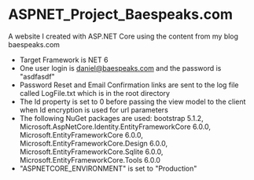 # ASPNET_Project_Baespeaks.com
A website I created with ASP.NET Core using the content from my blog baespeaks.com

- Target Framework is NET 6
- One user login is daniel@baespeaks.com and the password is "asdfasdf"
- Password Reset and Email Confirmation links are sent to the log file called LogFile.txt which is in the root directory
- The Id property is set to 0 before passing the view model to the client when Id encryption is used for url parameters
- The following NuGet packages are used: bootstrap 5.1.2, Microsoft.AspNetCore.Identity.EntityFrameworkCore 6.0.0, Microsoft.EntityFrameworkCore 6.0.0, Microsoft.EntityFrameworkCore.Design 6.0.0, Microsoft.EntityFrameworkCore.Sqlite 6.0.0, Microsoft.EntityFrameworkCore.Tools 6.0.0
- "ASPNETCORE_ENVIRONMENT" is set to "Production"

